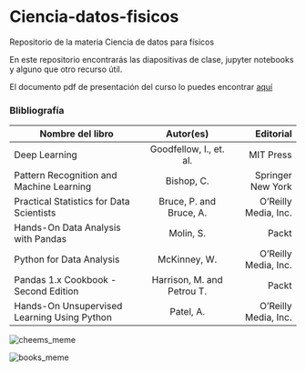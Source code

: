 # Ciencia-datos-fisicos
 Repositorio de la materia Ciencia de datos para físicos

En este repositorio encontrarás las diapositivas de clase, jupyter notebooks y alguno que otro recurso útil.

El documento pdf de presentación del curso lo puedes encontrar [aquí](https://drive.google.com/file/d/16r0z3MyRVEa-jgNzkmmehLntwcTZlXTv/view?usp=sharing)

### Blibliografía

|Nombre del libro| Autor(es)    | Editorial|
|------------- |:-------------:| -----:|
| Deep Learning | Goodfellow, I., et. al. | MIT Press |
| Pattern Recognition and Machine Learning | Bishop, C. | Springer New York |
| Practical Statistics for Data Scientists | Bruce, P. and Bruce, A. | O’Reilly Media, Inc. |
| Hands-On Data Analysis with Pandas | Molin, S. | Packt |
| Python for Data Analysis | McKinney, W. | O’Reilly Media, Inc. |
| Pandas 1.x Cookbook - Second Edition | Harrison, M. and Petrou T. | Packt |
| Hands-On Unsupervised Learning Using Python | Patel, A. | O’Reilly Media, Inc. |


![cheems_meme](/Imágenes/cheems.jpg)

![books_meme](/Imágenes/useful_books.jpg)